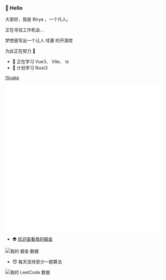### 👋 Hello 

大家好，我是 Btrya ，一个凡人。

正在寻找工作机会...

梦想是写出一个让人 哇塞 的开源库

为此正在努力 💪

- 🌱 正在学习 Vue3、 Vite、 ts
- 🤔 计划学习 Nust3

[!Snake](/contribution-snake)

![Metrics](/github-metrics.svg)

- 👽 [欢迎查看我的掘金](https://juejin.cn/user/1591748568048941)

![我的 掘金 数据](https://stats.justsong.cn/api/juejin?id=1591748568048941&theme=dark)

- 😈 每天坚持至少一题算法

![我的 LeetCode 数据](https://stats.justsong.cn/api/leetcode/?username=Btrya&cn=true&theme=dark)
